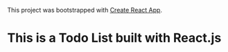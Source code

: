 This project was bootstrapped with [Create React App](https://github.com/facebookincubator/create-react-app).


# This is a Todo List built with React.js